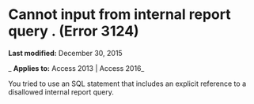 
# Cannot input from internal report query <name>. (Error 3124)

 **Last modified:** December 30, 2015

 _ **Applies to:** Access 2013 | Access 2016_

You tried to use an SQL statement that includes an explicit reference to a disallowed internal report query.

